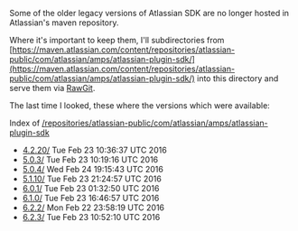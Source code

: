 Some of the older legacy versions of Atlassian SDK are no longer hosted in Atlassian's maven repository.

Where it's important to keep them, I'll subdirectories from [https://maven.atlassian.com/content/repositories/atlassian-public/com/atlassian/amps/atlassian-plugin-sdk/](https://maven.atlassian.com/content/repositories/atlassian-public/com/atlassian/amps/atlassian-plugin-sdk/) into this directory and serve them via [RawGit](https://rawgit.com).

The last time I looked, these where the versions which were available:

Index of [/repositories/atlassian-public/com/atlassian/amps/atlassian-plugin-sdk](https://maven.atlassian.com/content/repositories/atlassian-public/com/atlassian/amps/atlassian-plugin-sdk/)

- [4.2.20/](https://maven.atlassian.com/content/repositories/atlassian-public/com/atlassian/amps/atlassian-plugin-sdk/4.2.20/)	Tue Feb 23 10:36:37 UTC 2016	 	
- [5.0.3/](https://maven.atlassian.com/content/repositories/atlassian-public/com/atlassian/amps/atlassian-plugin-sdk/5.0.3/)	Tue Feb 23 10:19:16 UTC 2016	 	
- [5.0.4/](https://maven.atlassian.com/content/repositories/atlassian-public/com/atlassian/amps/atlassian-plugin-sdk/5.0.4/)	Wed Feb 24 19:15:43 UTC 2016	 	
- [5.1.10/](https://maven.atlassian.com/content/repositories/atlassian-public/com/atlassian/amps/atlassian-plugin-sdk/5.1.10/)	Tue Feb 23 21:24:57 UTC 2016	 	
- [6.0.1/](https://maven.atlassian.com/content/repositories/atlassian-public/com/atlassian/amps/atlassian-plugin-sdk/6.0.1/)	Tue Feb 23 01:32:50 UTC 2016	 	
- [6.1.0/](https://maven.atlassian.com/content/repositories/atlassian-public/com/atlassian/amps/atlassian-plugin-sdk/6.1.0/)	Tue Feb 23 16:46:57 UTC 2016	 	
- [6.2.2/](https://maven.atlassian.com/content/repositories/atlassian-public/com/atlassian/amps/atlassian-plugin-sdk/6.2.2/)	Mon Feb 22 23:58:19 UTC 2016	 	
- [6.2.3/](https://maven.atlassian.com/content/repositories/atlassian-public/com/atlassian/amps/atlassian-plugin-sdk/6.2.3/)	Tue Feb 23 10:52:10 UTC 2016
